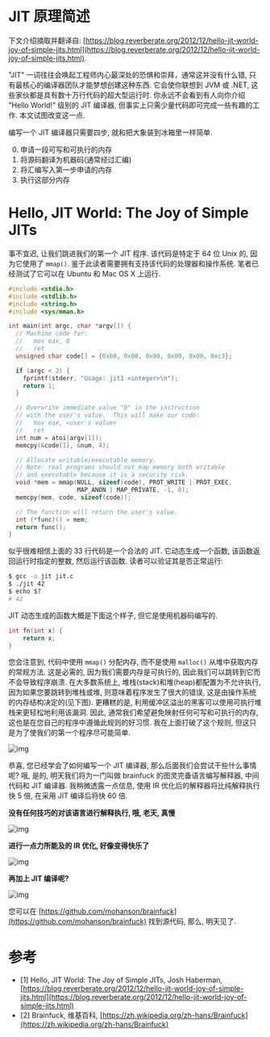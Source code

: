# JIT 原理简述

下文介绍摘取并翻译自: [https://blog.reverberate.org/2012/12/hello-jit-world-joy-of-simple-jits.html](https://blog.reverberate.org/2012/12/hello-jit-world-joy-of-simple-jits.html).

"JIT" 一词往往会唤起工程师内心最深处的恐惧和崇拜，通常这并没有什么错, 只有最核心的编译器团队才能梦想创建这种东西. 它会使你联想到 JVM 或 .NET, 这些家伙都是具有数十万行代码的超大型运行时. 你永远不会看到有人向你介绍 "Hello World!" 级别的 JIT 编译器, 但事实上只需少量代码即可完成一些有趣的工作. 本文试图改变这一点.

编写一个 JIT 编译器只需要四步, 就和把大象装到冰箱里一样简单.

0. 申请一段可写和可执行的内存
0. 将源码翻译为机器码(通常经过汇编)
0. 将汇编写入第一步申请的内存
0. 执行这部分内存

# Hello, JIT World: The Joy of Simple JITs

事不宜迟, 让我们跳进我们的第一个 JIT 程序. 该代码是特定于 64 位 Unix 的, 因为它使用了 `mmap()`. 鉴于此读者需要拥有支持该代码的处理器和操作系统. 笔者已经测试了它可以在 Ubuntu 和 Mac OS X 上运行.

```c
#include <stdio.h>
#include <stdlib.h>
#include <string.h>
#include <sys/mman.h>

int main(int argc, char *argv[]) {
  // Machine code for:
  //   mov eax, 0
  //   ret
  unsigned char code[] = {0xb8, 0x00, 0x00, 0x00, 0x00, 0xc3};

  if (argc < 2) {
    fprintf(stderr, "Usage: jit1 <integer>\n");
    return 1;
  }

  // Overwrite immediate value "0" in the instruction
  // with the user's value.  This will make our code:
  //   mov eax, <user's value>
  //   ret
  int num = atoi(argv[1]);
  memcpy(&code[1], &num, 4);

  // Allocate writable/executable memory.
  // Note: real programs should not map memory both writable
  // and executable because it is a security risk.
  void *mem = mmap(NULL, sizeof(code), PROT_WRITE | PROT_EXEC,
                   MAP_ANON | MAP_PRIVATE, -1, 0);
  memcpy(mem, code, sizeof(code));

  // The function will return the user's value.
  int (*func)() = mem;
  return func();
}
```

似乎很难相信上面的 33 行代码是一个合法的 JIT. 它动态生成一个函数, 该函数返回运行时指定的整数, 然后运行该函数. 读者可以验证其是否正常运行:

```sh
$ gcc -o jit jit.c
$ ./jit 42
$ echo $?
# 42
```

JIT 动态生成的函数大概是下面这个样子, 但它是使用机器码编写的.

```c
int fn(int x) {
    return x;
}
```

您会注意到, 代码中使用 `mmap()` 分配内存, 而不是使用 `malloc()` 从堆中获取内存的常规方法. 这是必需的, 因为我们需要内存是可执行的, 因此我们可以跳转到它而不会导致程序崩溃. 在大多数系统上, 堆栈(stack)和堆(heap)都配置为不允许执行, 因为如果您要跳转到堆栈或堆, 则意味着程序发生了很大的错误, 这是由操作系统的内存结构决定的(见下图). 更糟糕的是, 利用缓冲区溢出的黑客可以使用可执行堆栈来更轻松地利用该漏洞. 因此, 通常我们希望避免映射任何可写和可执行的内存, 这也是在您自己的程序中遵循此规则的好习惯. 我在上面打破了这个规则, 但这只是为了使我们的第一个程序尽可能简单.

![img](/img/py/pywasm/jit_brief_principle_1/memory.png)

恭喜, 您已经学会了如何编写一个 JIT 编译器, 那么后面我们会尝试干些什么事情呢? 哦, 是的, 明天我们将为一门叫做 brainfuck 的图灵完备语言编写解释器, 中间代码和 JIT 编译器. 我稍微透露一点信息, 使用 IR 优化后的解释器将比纯解释执行快 5 倍, 在采用 JIT 编译后将快 60 倍.

**没有任何技巧的对该语言进行解释执行, 哦, 老天, 真慢**

![img](/img/py/pywasm/jit_brief_principle_1/mandelbrot_interpreter.gif)

**进行一点力所能及的 IR 优化, 好像变得快乐了**

![img](/img/py/pywasm/jit_brief_principle_1/mandelbrot_ir.gif)

**再加上 JIT 编译呢?**

![img](/img/py/pywasm/jit_brief_principle_1/mandelbrot_jit.gif)

您可以在 [https://github.com/mohanson/brainfuck](https://github.com/mohanson/brainfuck) 找到源代码, 那么, 明天见了.

# 参考

- [1] Hello, JIT World: The Joy of Simple JITs, Josh Haberman, [https://blog.reverberate.org/2012/12/hello-jit-world-joy-of-simple-jits.html](https://blog.reverberate.org/2012/12/hello-jit-world-joy-of-simple-jits.html)
- [2] Brainfuck, 维基百科, [https://zh.wikipedia.org/zh-hans/Brainfuck](https://zh.wikipedia.org/zh-hans/Brainfuck)
